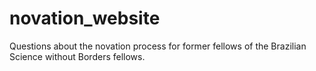 # novation_website
Questions about the novation process for former fellows of the Brazilian Science without Borders fellows.
